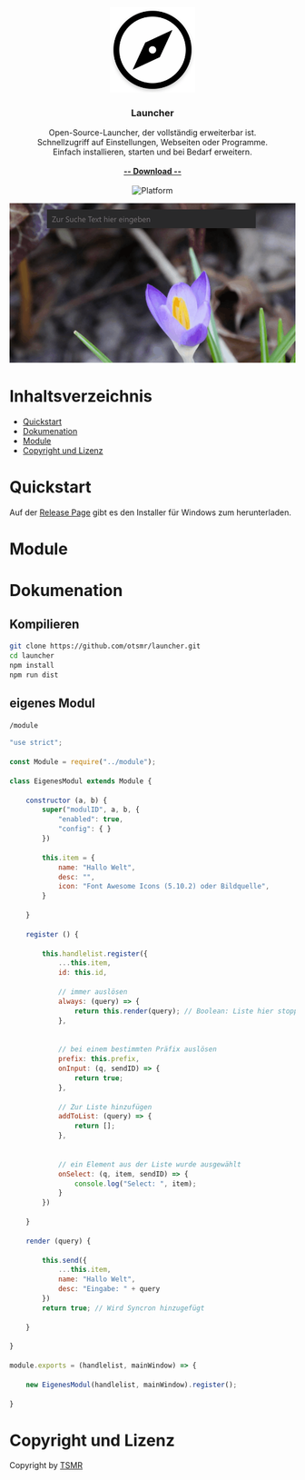 <p align="center">
  <a href="https://oproj.de/">
    <img src="./assets/img/logo.png" width="150">
  </a>
</p>

<h3 align="center">Launcher</h3>

<p align="center">
    Open-Source-Launcher, der vollständig erweiterbar ist.<br> Schnellzugriff auf Einstellungen, Webseiten oder Programme.<br>
    Einfach installieren, starten und bei Bedarf erweitern.
    <br><br>
    <a href="https://github.com/otsmr/launcher/releases"><strong>-- Download --</strong></a>
    <br>
    <br>
    <img src="https://img.shields.io/badge/platform-windows-%23097aba" alt="Platform">
</p>

![Launcher](/docs/img/launcher.gif "Launcher")

# Inhaltsverzeichnis
* <a href="#quickstart">Quickstart</a>
* <a href="#dokumenation">Dokumenation</a>
* <a href="#module">Module</a>
* <a href="#copyright-und-lizenz">Copyright und Lizenz</a>

# Quickstart

Auf der [Release Page](https://github.com/otsmr/launcher/releases) gibt es den Installer für Windows zum herunterladen.

# Module

# Dokumenation

## Kompilieren

```bash
git clone https://github.com/otsmr/launcher.git
cd launcher
npm install
npm run dist
```

## eigenes Modul

```/module```

```javascript
"use strict";

const Module = require("../module");

class EigenesModul extends Module {

    constructor (a, b) {
        super("modulID", a, b, {
            "enabled": true,
            "config": { }
        })

        this.item = {
            name: "Hallo Welt",
            desc: "",
            icon: "Font Awesome Icons (5.10.2) oder Bildquelle",
        }

    }

    register () {

        this.handlelist.register({
            ...this.item,
            id: this.id,

            // immer auslösen
            always: (query) => {
                return this.render(query); // Boolean: Liste hier stoppen?
            },


            // bei einem bestimmten Präfix auslösen
            prefix: this.prefix,
            onInput: (q, sendID) => {
                return true;
            }, 

            // Zur Liste hinzufügen
            addToList: (query) => {
                return [];
            },


            // ein Element aus der Liste wurde ausgewählt
            onSelect: (q, item, sendID) => {
                console.log("Select: ", item);
            }
        })

    }

    render (query) {

        this.send({
            ...this.item,
            name: "Hallo Welt",
            desc: "Eingabe: " + query
        })
        return true; // Wird Syncron hinzugefügt 
        
    }

}

module.exports = (handlelist, mainWindow) => {

    new EigenesModul(handlelist, mainWindow).register();

}
```




# Copyright und Lizenz
Copyright by <a href="https://tsmr.eu">TSMR</a>